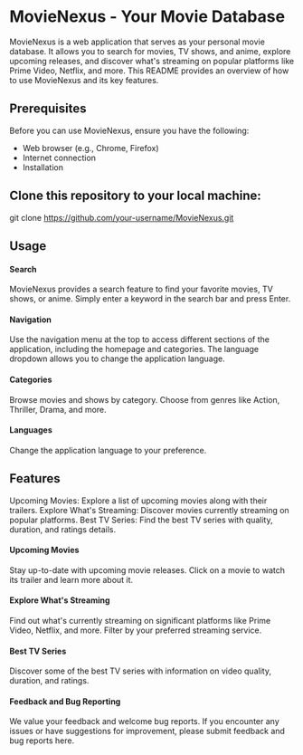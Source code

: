 # MovieNexus - Your Movie Database

MovieNexus is a web application that serves as your personal movie database. It allows you to search for movies, TV shows, and anime, explore upcoming releases, and discover what's streaming on popular platforms like Prime Video, Netflix, and more. This README provides an overview of how to use MovieNexus and its key features.

## Prerequisites
Before you can use MovieNexus, ensure you have the following:
- Web browser (e.g., Chrome, Firefox)
- Internet connection
- Installation

## Clone this repository to your local machine:

git clone https://github.com/your-username/MovieNexus.git

## Usage

#### Search
MovieNexus provides a search feature to find your favorite movies, TV shows, or anime. Simply enter a keyword in the search bar and press Enter.

#### Navigation
Use the navigation menu at the top to access different sections of the application, including the homepage and categories.
The language dropdown allows you to change the application language.

#### Categories
Browse movies and shows by category. Choose from genres like Action, Thriller, Drama, and more.

#### Languages
Change the application language to your preference.

## Features
Upcoming Movies: Explore a list of upcoming movies along with their trailers.
Explore What's Streaming: Discover movies currently streaming on popular platforms.
Best TV Series: Find the best TV series with quality, duration, and ratings details.

#### Upcoming Movies
Stay up-to-date with upcoming movie releases. Click on a movie to watch its trailer and learn more about it.

#### Explore What's Streaming
Find out what's currently streaming on significant platforms like Prime Video, Netflix, and more. Filter by your preferred streaming service.

#### Best TV Series
Discover some of the best TV series with information on video quality, duration, and ratings.

#### Feedback and Bug Reporting
We value your feedback and welcome bug reports. If you encounter any issues or have suggestions for improvement, please submit feedback and bug reports here.









